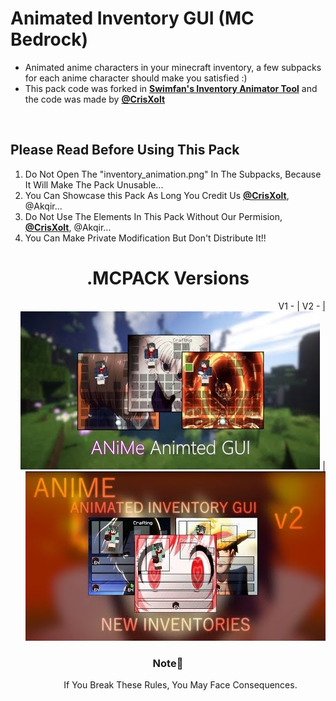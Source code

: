 # Animated Inventory GUI (MC Bedrock)
<DOCTYPE html>
<html>
  <ul>
  <li>Animated anime characters in your minecraft inventory, a few subpacks for each anime character should make you satisfied :)</li>
  <li>This pack code was forked in <a href="https://github.com/Swedeachu/MCPE-Inventory-Animator"><b>Swimfan's Inventory Animator Tool</b></a> and the code was made by <b><a href="https://github.com/CrisXolt">@CrisXolt</a></b></b></a></li>
  </ul>
  <br>
<h2> Please Read Before Using This Pack </h2>

<ol>
  <li>Do Not Open The "inventory_animation.png" In The Subpacks, Because It Will Make The Pack Unusable...</li> 
  <li>You Can Showcase this Pack As Long You Credit Us <b><a href="https://github.com/CrisXolt">@CrisXolt</a></b>, @Akqir...</li> 
  <li>Do Not Use The Elements In This Pack Without Our Permision, <b><a href="https://github.com/CrisXolt">@CrisXolt</a></b>, @Akqir...</li> 
  <li>You Can Make Private Modification But Don't Distribute It!!</li> 
</ol>
<div align="left">                                  <div align="right">
  <h1 align="center">.MCPACK Versions</h1>             <div align="right">
   V1 -                                                      |             V2 -
  <a href="https://youtu.be/aakA7UrQl88">                    |             <a href="https://youtu.be/wFLH5QmgEIU">
  <img src="Screenshots/v1.jpg"></img></a>                   |             <img src="Screenshots/v2.jpg"></img> </a>                                          
</div>                                                  </div>

  <h3 align="center" >Note📔</h3>
 <dd  align="center">If You Break These Rules, You May Face Consequences.</dd>
</html>
